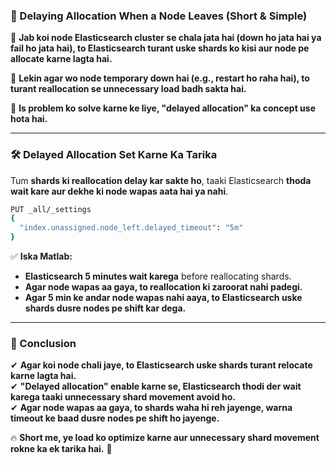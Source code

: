 ### **📌 Delaying Allocation When a Node Leaves (Short & Simple)**  

🔹 **Jab koi node Elasticsearch cluster se chala jata hai (down ho jata hai ya fail ho jata hai), to Elasticsearch turant uske shards ko kisi aur node pe allocate karne lagta hai.**  

🔹 **Lekin agar wo node temporary down hai (e.g., restart ho raha hai), to turant reallocation se unnecessary load badh sakta hai.**  

🔹 **Is problem ko solve karne ke liye, "delayed allocation" ka concept use hota hai.**  

---

### **🛠️ Delayed Allocation Set Karne Ka Tarika**  
Tum **shards ki reallocation delay kar sakte ho**, taaki Elasticsearch **thoda wait kare aur dekhe ki node wapas aata hai ya nahi**.  

```bash
PUT _all/_settings
{
  "index.unassigned.node_left.delayed_timeout": "5m"
}
```
✅ **Iska Matlab:**  
- **Elasticsearch 5 minutes wait karega** before reallocating shards.  
- **Agar node wapas aa gaya, to reallocation ki zaroorat nahi padegi.**  
- **Agar 5 min ke andar node wapas nahi aaya, to Elasticsearch uske shards dusre nodes pe shift kar dega.**  

---

### **🎯 Conclusion**  
✔ **Agar koi node chali jaye, to Elasticsearch uske shards turant relocate karne lagta hai.**  
✔ **"Delayed allocation" enable karne se, Elasticsearch thodi der wait karega taaki unnecessary shard movement avoid ho.**  
✔ **Agar node wapas aa gaya, to shards waha hi reh jayenge, warna timeout ke baad dusre nodes pe shift ho jayenge.**  

🔥 **Short me, ye load ko optimize karne aur unnecessary shard movement rokne ka ek tarika hai.** 🚀